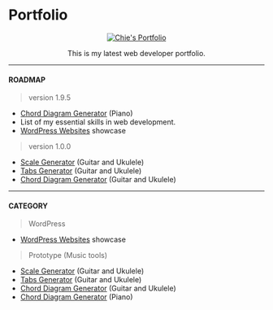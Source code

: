 # Portfolio

<p align="center">
<a href="http://chiedev.github.com/portfolio"><img src="http://chiedev.github.com/portfolio/assets/images/Raycille Portfolio Logo.jpg" title="Chie's Portfolio" alt="Chie's Portfolio"></a>
</p>
<p align="center">
This is my latest web developer portfolio. 
</p>

---

#### ROADMAP
> version 1.9.5
- [Chord Diagram Generator](http://omusiclab.com) (Piano) 
- List of my essential skills in web development.
- [WordPress Websites](http://chiedev.github.com/portfolio/timeline) showcase

> version 1.0.0
- [Scale Generator](http://chiedev.github.com/portfolio/scale-generator)  (Guitar and Ukulele)
- [Tabs Generator](http://chiedev.github.com/portfolio/tabs-generator) (Guitar and Ukulele)
- [Chord Diagram Generator](http://chiedev.github.com/portfolio/chord-diagram-generator) (Guitar and Ukulele)

---
#### CATEGORY
> WordPress
- [WordPress Websites](http://chiedev.github.com/portfolio/timeline) showcase

> Prototype (Music tools)
- [Scale Generator](http://chiedev.github.com/portfolio/scale-generator)  (Guitar and Ukulele)
- [Tabs Generator](http://chiedev.github.com/portfolio/tabs-generator) (Guitar and Ukulele)
- [Chord Diagram Generator](http://chiedev.github.com/portfolio/chord-diagram-generator) (Guitar and Ukulele)
- [Chord Diagram Generator](http://omusiclab.com) (Piano)